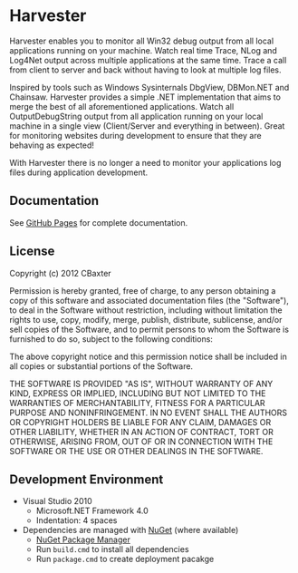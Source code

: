 # Harvester #

Harvester enables you to monitor all Win32 debug output from all local applications running on your machine. Watch real time Trace, NLog and Log4Net output across multiple applications at the same time. Trace a call from client to server and back without having to look at multiple log files.

Inspired by tools such as Windows Sysinternals DbgView, DBMon.NET and Chainsaw. Harvester provides a simple .NET implementation that aims to merge the best of all aforementioned applications. Watch all OutputDebugString output from all application running on your local machine in a single view (Client/Server and everything in between). Great for monitoring websites during development to ensure that they are behaving as expected!

With Harvester there is no longer a need to monitor your applications log files during application development.

## Documentation ##

See [GitHub Pages](http://cbaxter.github.com/Harvester/documentation.html) for complete documentation.

## License ##

Copyright (c) 2012 CBaxter

Permission is hereby granted, free of charge, to any person obtaining a copy of this software and associated documentation files (the "Software"), to deal in the Software without restriction, including without limitation the rights to use, copy, modify, merge, publish, distribute, sublicense, and/or sell copies of the Software, and to permit persons to whom the Software is furnished to do so, subject to the following conditions:

The above copyright notice and this permission notice shall be included in all copies or substantial portions of the Software.

THE SOFTWARE IS PROVIDED "AS IS", WITHOUT WARRANTY OF ANY KIND, EXPRESS OR IMPLIED, INCLUDING BUT NOT LIMITED TO THE WARRANTIES OF MERCHANTABILITY, FITNESS FOR A PARTICULAR PURPOSE AND NONINFRINGEMENT. IN NO EVENT SHALL THE AUTHORS OR COPYRIGHT HOLDERS BE LIABLE FOR ANY CLAIM, DAMAGES OR OTHER LIABILITY, WHETHER IN AN ACTION OF CONTRACT, TORT OR OTHERWISE, ARISING FROM, OUT OF OR IN CONNECTION WITH THE SOFTWARE OR THE USE OR OTHER DEALINGS IN THE SOFTWARE.

## Development Environment ##

- Visual Studio 2010
  - Microsoft.NET Framework 4.0
  - Indentation: 4 spaces
- Dependencies are managed with [NuGet](http://nuget.org) (where available)
  - [NuGet Package Manager](http://visualstudiogallery.msdn.microsoft.com/27077b70-9dad-4c64-adcf-c7cf6bc9970c)
  - Run `build.cmd` to install all dependencies
  - Run `package.cmd` to create deployment pacakge
